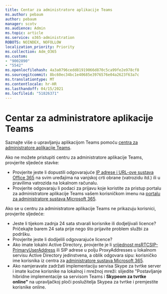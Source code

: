 ```yaml
---
title: Centar za administratore aplikacije Teams
ms.author: pebaum
author: pebaum
manager: scotv
ms.audience: Admin
ms.topic: article
ms.service: o365-administration
ROBOTS: NOINDEX, NOFOLLOW
localization_priority: Priority
ms.collection: Adm_O365
ms.custom:
- "9002890"
- "5542"
ms.openlocfilehash: 4a3a0796cedd81919066d870c5ca99fe2e978cf8
ms.sourcegitcommit: 8bc60ec34bc1e40685e3976576e04a2623f63a7c
ms.translationtype: MT
ms.contentlocale: hr-HR
ms.lasthandoff: 04/15/2021
ms.locfileid: "51826371"
---
```

# <a name="teams-admin-center"></a>Centar za administratore aplikacije Teams

Saznajte više o upravljanju aplikacijom Teams pomoću [centra za administratore aplikacije Teams](https://docs.microsoft.com/microsoftteams/manage-teams-skypeforbusiness-admin-center).

Ako ne možete pristupiti centru za administratore aplikacije Teams, provjerite sljedeće stavke:

- Provjerite jeste li dopustili odgovarajuće [IP adrese i URL-ove sustava Office 365](https://docs.microsoft.com/Office365/Enterprise/office-365-ip-web-service) na svim uređajima na vanjskoj crti obrane (vatrozidu itd.) ili u pravilima vatrozida na lokalnom računalu.
- Provjerite odgovaraju li podaci za prijavu koje koristite za pristup portalu za administratore aplikacije Teams vašem korisničkom imenu na [portalu za administratore sustava Microsoft 365](https://admin.microsoft.com/Adminportal/Home?source=applauncher#/users).

Ako se u centru za administratore aplikacije Teams ne prikazuju korisnici, provjerite sljedeće:

- Jeste li tijekom zadnja 24 sata stvarali korisnike ili dodjeljivali licence? Pričekajte barem 24 sata prije nego što prijavite problem službi za podršku.
- Provjerite jeste li dodijelili odgovarajuće licence?
- Ako imate lokalni Active Directory, provjerite je li [vrijednost msRTCSIP-PrimaryUserAddress](https://docs.microsoft.com/skypeforbusiness/troubleshoot/online-configuration/msrtcsip-primaryuseraddress-proxyaddaddress) ili SIP adrese u polju ProxyAddresses u lokalnom servisu Active Directory jedinstvena, a oblik odgovara sipu: korisničko ime korisnika iz centra za [administratore sustava Microsoft 365](https://admin.microsoft.com/Adminportal/Home?source=applauncher#/users).
- Ako namjeravate zadržati implementaciju servisa Skype za tvrtke server i imate kućne korisnike na lokalnoj i mrežnoj mreži: slijedite "Postavljanje hibridne implementacije sa servisom Teams i **Skypeom za tvrtke online"** na upravljačkoj ploči poslužitelja Skypea za tvrtke i premjestite korisnike online.
